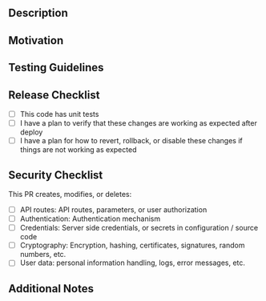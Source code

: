 Description
-----------

Motivation
----------

Testing Guidelines
------------------

Release Checklist
-----------------

- [ ] This code has unit tests
- [ ] I have a plan to verify that these changes are working as expected after deploy
- [ ] I have a plan for how to revert, rollback, or disable these changes if things are not working as expected

Security Checklist
-------------------

This PR creates, modifies, or deletes:

- [ ] API routes: API routes, parameters, or user authorization
- [ ] Authentication: Authentication mechanism
- [ ] Credentials: Server side credentials, or secrets in configuration / source code
- [ ] Cryptography: Encryption, hashing, certificates, signatures, random numbers, etc.
- [ ] User data: personal information handling, logs, error messages, etc.

<!--

If you checked any of those, please request a review from `@reach4help/application-security`.

-->

Additional Notes
----------------

<!--

If this PR fixes an issue, please add "closes #issue-id" here, otherwise add a reference to the issue it relates to.

-->
